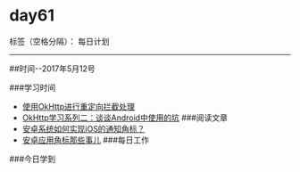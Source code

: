# day61

标签（空格分隔）： 每日计划

---
##时间--2017年5月12号

###学习时间<br>
* [使用OkHttp进行重定向拦截处理][1]
* [OkHttp学习系列二：谈谈Android中使用的坑][2]
###阅读文章<br>
* [安卓系统如何实现iOS的通知角标？][3]
* [安卓应用角标那些事儿][4]
###每日工作<br>

###今日学到<br>


  [1]: http://www.jianshu.com/p/d04bfd6b6146?nomobile=yes
  [2]: http://www.jianshu.com/p/ba5eab576cf7
  [3]: https://www.zhihu.com/question/22317508
  [4]: https://juejin.im/entry/58b8d9948ac2470d784dd1ea
